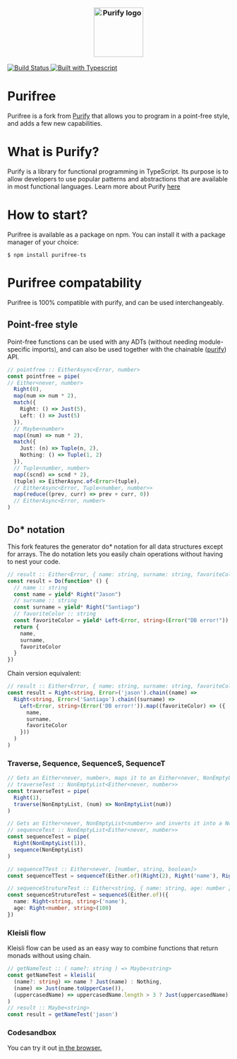 <h3 align="center">
  <img align="center" src="assets/logo.png" alt="Purify logo" width="112" />
</h3

<p align="center">
    <a href="https://travis-ci.org/gigobyte/purify">
      <img src="https://travis-ci.org/gigobyte/purify.svg?branch=master" alt="Build Status">
      <img src="https://camo.githubusercontent.com/41c68e9f29c6caccc084e5a147e0abd5f392d9bc/68747470733a2f2f62616467656e2e6e65742f62616467652f547970655363726970742f7374726963742532302546302539462539322541412f626c7565" alt="Built with Typescript">
    </a>
</p>

# Purifree
Purifree is a fork from <a href="https://github.com/gigobyte/purify">Purify</a> that allows you to program in a point-free style, and adds a few new capabilities.
# What is Purify?
Purify is a library for functional programming in TypeScript.
Its purpose is to allow developers to use popular patterns and abstractions that are available in most functional languages.
Learn more about Purify <a href="https://github.com/gigobyte/purify">here</a>
# How to start?
Purifree is available as a package on npm. You can install it with a package manager of your choice:
```
$ npm install purifree-ts
```
# Purifree compatability
Purifree is 100% compatible with purify, and can be used interchangeably.
## Point-free style 
Point-free functions can be used with any ADTs (without needing module-specific imports), and can also be used together with the chainable (<a href="https://github.com/gigobyte/purify">purify</a>) API. 
```typescript
// pointfree :: EitherAsync<Error, number>
const pointfree = pipe(
// Either<never, number>
  Right(0),
  map(num => num * 2),
  match({
    Right: () => Just(5),
    Left: () => Just(5)
  }),
  // Maybe<number>
  map((num) => num * 2),
  match({
    Just: (n) => Tuple(n, 2),
    Nothing: () => Tuple(1, 2)
  }),
  // Tuple<number, number>
  map((scnd) => scnd * 2),
  (tuple) => EitherAsync.of<Error>(tuple),
  // EitherAsync<Error, Tuple<number, number>>
  map(reduce((prev, curr) => prev + curr, 0))
  // EitherAsync<Error, number>
)
```

## Do* notation
This fork features the generator do* notation for all data structures except for arrays.
The do notation lets you easily chain operations without having to nest your code.
```typescript
// result :: Either<Error, { name: string, surname: string, favoriteColor: string }>
const result = Do(function* () {
  // name :: string
  const name = yield* Right("Jason")
  // surname :: string
  const surname = yield* Right("Santiago")
  // favoriteColor :: string
  const favoriteColor = yield* Left<Error, string>(Error("DB error!"))
  return {
    name,
    surname,
    favoriteColor
  }
})
```
Chain version equivalent: 
```typescript
// result :: Either<Error, { name: string, surname: string, favoriteColor: string }>
const result = Right<string, Error>('jason').chain((name) =>
  Right<string, Error>('Santiago').chain((surname) =>
    Left<Error, string>(Error('DB error!')).map((favoriteColor) => ({
      name,
      surname,
      favoriteColor
    }))
  )
)
```
### Traverse, Sequence, SequenceS, SequenceT
```typescript
// Gets an Either<never, number>, maps it to an Either<never, NonEmptyList<number>>, and inverts it into a NonEmptyList<Either<never, number>>
// traverseTest :: NonEmptyList<Either<never, number>>
const traverseTest = pipe(
  Right(1),
  traverse(NonEmptyList, (num) => NonEmptyList(num))
)

// Gets an Either<never, NonEmptyList<number>> and inverts it into a NonEmptyList<Either<never, number>>
// sequenceTest :: NonEmptyList<Either<never, number>>
const sequenceTest = pipe(
  Right(NonEmptyList(1)),
  sequence(NonEmptyList)
)

// sequenceTTest :: Either<never, [number, string, boolean]>
const sequenceTTest = sequenceT(Either.of)(Right(2), Right('name'), Right(true))

// sequenceStrutureTest :: Either<string, { name: string, age: number }>
const sequenceStrutureTest = sequenceS(Either.of)({
  name: Right<string, string>('name'),
  age: Right<number, string>(100)
})

```
### Kleisli flow
Kleisli flow can be used as an easy way to combine functions that return monads without using chain.
```typescript
// getNameTest :: ( name?: string ) => Maybe<string>
const getNameTest = kleisli(
  (name?: string) => name ? Just(name) : Nothing,
  (name) => Just(name.toUpperCase()),
  (uppercasedName) => uppercasedName.length > 3 ? Just(uppercasedName) : Nothing
)
// result :: Maybe<string>
const result = getNameTest('jason')

```

### Codesandbox
You can try it out <a href="https://codesandbox.io/s/purifree-template-hcyzs"> in the browser.  </a>
